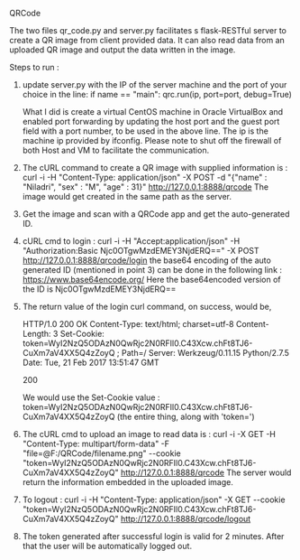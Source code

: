 QRCode

The two files qr_code.py and server.py facilitates s flask-RESTful server to create a QR image from client provided data. 
It can also read data from an uploaded QR image and output the data written in the image.

Steps to run :

1) update server.py with the IP of the server machine and the port of your choice in the line: 
   if name == "main": 
       qrc.run(ip, port=port, debug=True)

   What I did is create a virtual CentOS machine in Oracle VirtualBox and enabled port forwarding 
   by updating the host port and the guest port field with a port number, to be used in the above line. 
   The ip is the machine ip provided by ifconfig. 
   Please note to shut off the firewall of both Host and VM to facilitate the communication.

2) The cURL command to create a QR image with supplied information is : 
   curl -i -H "Content-Type: application/json" -X POST -d "{\"name\" : \"Niladri\", \"sex\" : \"M\", \"age\" : 31}" http://127.0.0.1:8888/qrcode
   The image would get created in the same path as the server.
   
3) Get the image and scan with a QRCode app and get the auto-generated ID.

4) cURL cmd to login : curl -i -H "Accept:application/json" -H "Authorization:Basic Njc0OTgwMzdEMEY3NjdERQ==" -X POST http://127.0.0.1:8888/qrcode/login
   the base64 encoding of the auto generated ID (mentioned in point 3) can be done in the following link :
   https://www.base64encode.org/
   Here the base64encoded version of the ID is Njc0OTgwMzdEMEY3NjdERQ==
   
5) The return value of the login curl command, on success, would be,

	HTTP/1.0 200 OK
	Content-Type: text/html; charset=utf-8
	Content-Length: 3
	Set-Cookie: token=WyI2NzQ5ODAzN0QwRjc2N0RFIl0.C43Xcw.chFt8TJ6-CuXm7aV4XX5Q4zZoyQ
	; Path=/
	Server: Werkzeug/0.11.15 Python/2.7.5
	Date: Tue, 21 Feb 2017 13:51:47 GMT

	200
	
	We would use the Set-Cookie value : token=WyI2NzQ5ODAzN0QwRjc2N0RFIl0.C43Xcw.chFt8TJ6-CuXm7aV4XX5Q4zZoyQ (the entire thing, along with 'token=')

6) The cURL cmd to upload an image to read data is : 
   curl -i -X GET -H "Content-Type: multipart/form-data" -F "file=@F:/QRCode/filename.png" --cookie "token=WyI2NzQ5ODAzN0QwRjc2N0RFIl0.C43Xcw.chFt8TJ6-CuXm7aV4XX5Q4zZoyQ" http://127.0.0.1:8888/qrcode
   The server would return the information embedded in the uploaded image.
   
7) To logout :
   curl -i -H "Content-Type: application/json" -X GET --cookie "token=WyI2NzQ5ODAzN0QwRjc2N0RFIl0.C43Xcw.chFt8TJ6-CuXm7aV4XX5Q4zZoyQ" http://127.0.0.1:8888/qrcode/logout
   
8) The token generated after successful login is valid for 2 minutes. After that the user will be automatically logged out.
